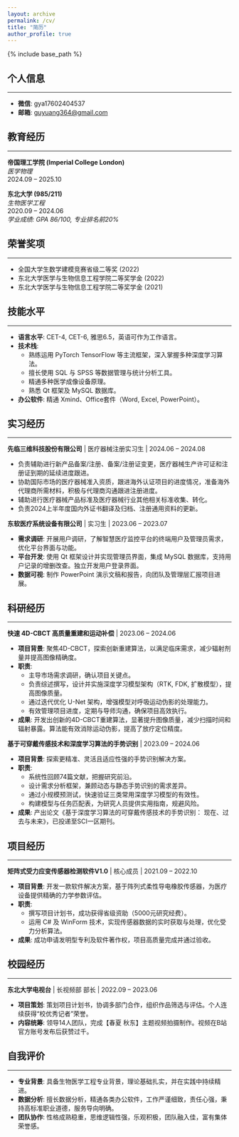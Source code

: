 ```yaml
---
layout: archive
permalink: /cv/
title: "简历"
author_profile: true
---
```


{% include base_path %}

## 个人信息
---
*   **微信**: gya17602404537
*   **邮箱**: guyuang364@gmail.com

## 教育经历
---
**帝国理工学院 (Imperial College London)** <br>
*医学物理* <br>
2024.09 – 2025.10

**东北大学 (985/211)** <br>
*生物医学工程* <br>
2020.09 – 2024.06 <br>
*学业成绩: GPA 86/100, 专业排名前20%*

## 荣誉奖项
---
*   全国大学生数学建模竞赛省级二等奖 (2022)
*   东北大学医学与生物信息工程学院二等奖学金 (2022)
*   东北大学医学与生物信息工程学院二等奖学金 (2021)

## 技能水平
---
*   **语言水平**: CET-4, CET-6, 雅思6.5，英语可作为工作语言。
*   **技术栈**:
    *   熟练运用 PyTorch TensorFlow 等主流框架，深入掌握多种深度学习算法。
    *   擅长使用 SQL 与 SPSS 等数据管理与统计分析工具。
    *   精通多种医学成像设备原理。
    *   熟悉 Qt 框架及 MySQL 数据库。
*   **办公软件**: 精通 Xmind、Office套件（Word, Excel, PowerPoint）。

## 实习经历
---
**先临三维科技股份有限公司** | 医疗器械注册实习生 | 2024.06 – 2024.08
*   负责辅助进行新产品备案/注册、备案/注册证变更，医疗器械生产许可证和注册证到期的延续进度跟进。
*   协助国际市场的医疗器械准入资质，跟进海外认证项目的进度情况，准备海外代理商所需材料，积极与代理商沟通跟进注册进度。
*   辅助进行医疗器械产品标准及医疗器械行业其他相关标准收集、转化。
*   负责2024上半年度国内外证书翻译及归档、注册通用资料的更新。

**东软医疗系统设备有限公司** | 实习生 | 2023.06 – 2023.07
*   **需求调研**: 开展用户调研，了解智慧医疗监控平台的终端用户及管理员需求，优化平台界面与功能。
*   **平台开发**: 使用 Qt 框架设计并实现管理员界面，集成 MySQL 数据库，支持用户记录的增删改查。独立开发用户登录界面。
*   **数据可视**: 制作 PowerPoint 演示文稿和报告，向团队及管理层汇报项目进展。

## 科研经历
---
**快速 4D-CBCT 高质量重建和运动补偿** | 2023.06 – 2024.06
*   **项目背景**: 聚焦4D-CBCT，探索创新重建算法，以满足临床需求，减少辐射剂量并提高图像精确度。
*   **职责**:
    *   主导市场需求调研，确认项目关键点。
    *   负责综述撰写，设计并实施深度学习模型架构（RTK, FDK, 扩散模型），提高图像质量。
    *   通过迭代优化 U-Net 架构，增强模型对呼吸运动伪影的处理能力。
    *   有效管理项目进度，定期与导师沟通，确保项目高效执行。
*   **成果**: 开发出创新的4D-CBCT重建算法，显著提升图像质量，减少扫描时间和辐射暴露。算法能有效消除运动伪影，提高了放疗定位精度。

**基于可穿戴传感技术和深度学习算法的手势识别** | 2023.09 – 2024.06
*   **项目背景**: 探索更精准、灵活且适应性强的手势识别解决方案。
*   **职责**:
    *   系统性回顾74篇文献，把握研究前沿。
    *   设计需求分析框架，兼顾动态与静态手势识别的需求差异。
    *   通过小规模预测试，快速验证三类常用深度学习模型的有效性。
    *   构建模型与任务匹配表，为研究人员提供实用指南，规避风险。
*   **成果**: 产出论文《基于深度学习算法的可穿戴传感技术的手势识别： 现在、过去与未来》，已投递至SCI一区期刊。

## 项目经历
---
**矩阵式受力应变传感器检测软件V1.0** | 核心成员 | 2021.09 – 2022.10
*   **项目背景**: 开发一款软件解决方案，基于阵列式柔性导电橡胶传感器，为医疗设备提供精确的力学参数评估。
*   **职责**:
    *   撰写项目计划书，成功获得省级资助（5000元研究经费）。
    *   运用 C# 及 WinForm 技术，实现传感器数据的实时获取与处理，优化受力分析算法。
*   **成果**: 成功申请发明型专利及软件著作权，项目高质量完成并通过验收。

## 校园经历
---
**东北大学电视台** | 长视频部 部长 | 2022.09 – 2023.06
*   **项目策划**: 策划项目计划书，协调多部门合作，组织作品筛选与评估。个人连续获得“校优秀记者”荣誉。
*   **内容统筹**: 领导14人团队，完成【春夏 秋东】主题视频拍摄制作。视频在B站官方账号发布后获赞过千。

## 自我评价
---
*   **专业背景**: 具备生物医学工程专业背景，理论基础扎实，并在实践中持续精进。
*   **数据分析**: 擅长数据分析，精通各类办公软件，工作严谨细致，责任心强，秉持高标准职业道德，服务导向明确。
*   **团队协作**: 性格成熟稳重，思维逻辑性强，乐观积极，团队融入佳，富有集体荣誉感。 